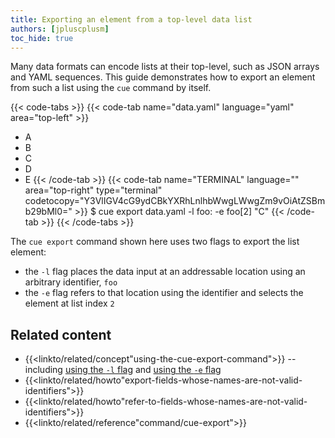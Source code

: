 ```yaml
---
title: Exporting an element from a top-level data list
authors: [jpluscplusm]
toc_hide: true
---
```


Many data formats can encode lists at their top-level, such as JSON arrays and
YAML sequences.
This guide demonstrates how to export an element from such a list using the
`cue` command by itself.

{{< code-tabs >}}
{{< code-tab name="data.yaml" language="yaml" area="top-left" >}}
- A
- B
- C
- D
- E
{{< /code-tab >}}
{{< code-tab name="TERMINAL" language="" area="top-right" type="terminal" codetocopy="Y3VlIGV4cG9ydCBkYXRhLnlhbWwgLWwgZm9vOiAtZSBmb29bMl0=" >}}
$ cue export data.yaml -l foo: -e foo[2]
"C"
{{< /code-tab >}}
{{< /code-tabs >}}

The `cue export` command shown here uses two flags to export the list element:
- the `-l` flag places the data input at an addressable location using an
  arbitrary identifier, `foo`
- the `-e` flag refers to that location using the identifier and selects the
  element at list index `2`

## Related content

- {{<linkto/related/concept"using-the-cue-export-command">}} -- including
  [using the `-l` flag]({{<relref"docs/concept/using-the-cue-export-command/inputs">}}#non-cue-data-location)
  and
  [using the `-e` flag]({{<relref"docs/concept/using-the-cue-export-command/evaluation">}}#modified-expression)
- {{<linkto/related/howto"export-fields-whose-names-are-not-valid-identifiers">}}
- {{<linkto/related/howto"refer-to-fields-whose-names-are-not-valid-identifiers">}}
- {{<linkto/related/reference"command/cue-export">}}
